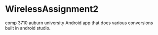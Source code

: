 # WirelessAssignment2
comp 3710 auburn university
Android app that does various conversions built in android studio. 
